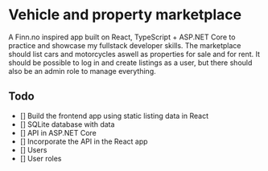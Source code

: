 # Vehicle and property marketplace

A Finn.no inspired app built on React, TypeScript + ASP.NET Core to practice and showcase my fullstack developer skills. The marketplace should list cars and motorcycles aswell as properties for sale and for rent. It should be possible to log in and create listings as a user, but there should also be an admin role to manage everything. 

## Todo

- [] Build the frontend app using static listing data in React
- [] SQLite database with data
- [] API in ASP.NET Core
- [] Incorporate the API in the React app
- [] Users
- [] User roles

